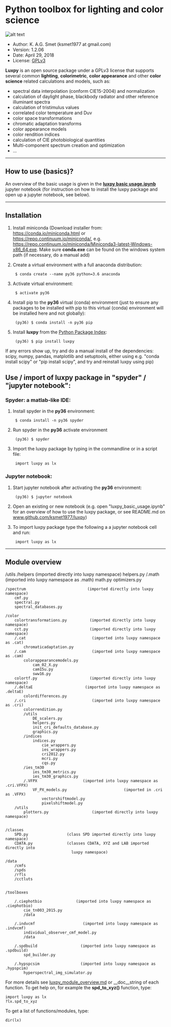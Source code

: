 # Python toolbox for lighting and color science
![alt text][logo]

[logo]: https://github.com/ksmet1977/luxpy/blob/master/images/LUXPY__logo.jpg

* Author: K. A.G. Smet (ksmet1977 at gmail.com)
* Version: 1.2.06
* Date: April 29, 2018
* License: [GPLv3](https://github.com/ksmet1977/luxpy/blob/master/LICENSE.md)

**Luxpy** is an open source package under a GPLv3 license that supports several common
**lighting**, **colorimetric**, **color appearance** and other **color science**
 related calculations and models, such as:
* spectral data interpolation (conform CIE15-2004) and normalization
* calculation of daylight phase, blackbody radiator and other reference illuminant spectra
* calculation of tristimulus values
* correlated color temperature and Duv
* color space transformations
* chromatic adaptation transforms 
* color appearance models 
* color rendition indices 
* calculation of CIE photobiological quantities
* Multi-component spectrum creation and optimization
* ...

-------------------------------------------------------------------------------
## How to use (basics)?
An overview of the basic usage is given in the [**luxpy basic usage.ipynb**](https://github.com/ksmet1977/luxpy/blob/master/luxpy_basic_usage.ipynb) jupyter notebook (for instruction on how to install the luxpy package and open up a jupyter notebook, see below).

-------------------------------------------------------------------------------
## Installation
1. Install miniconda (Download installer from: https://conda.io/miniconda.html or https://repo.continuum.io/miniconda/, e.g. https://repo.continuum.io/miniconda/Miniconda3-latest-Windows-x86_64.exe. Make sure **conda.exe** can be found on the windows system path (if necessary, do a manual add)
		
2. Create a virtual environment with a full anaconda distribution:

		
        $ conda create --name py36 python=3.6 anaconda
    
		
3. Activate virtual environment:


        $ activate py36
    
		
4. Install pip to the **py36** virtual (conda) environment (just to ensure any packages to be installed with pip to this virtual (conda) environment will be installed here and not globally):


        (py36) $ conda install -n py36 pip
    
		
5. Install **luxpy** from the [Python Package Index](https://pypi.python.org/pypi/luxpy/):


        (py36) $ pip install luxpy
    
		
If any errors show up, try and do a manual install of the dependencies: scipy, numpy, pandas, matplotlib and setuptools,
either using e.g. "conda install scipy" or "pip install scipy", and try and reinstall luxpy using pip) 

## Use / import of luxpy package in "spyder" / "jupyter notebook":

### Spyder: a matlab-like IDE:
		
1. Install spyder in the **py36** environment:


        $ conda install -n py36 spyder 

		
			
2. Run spyder in the **py36** activate environment


        (py36) $ spyder
        
		
3. Import the luxpy package by typing in the commandline or in a script file:


        import luxpy as lx 
        
		
### Jupyter notebook:
	
1. Start jupyter notebook after activating the **py36** environment:


        (py36) $ jupyter notebook
        
		
2. Open an existing or new notebook (e.g. open "luxpy_basic_usage.ipynb" for an overview of how to use the luxpy package, or see README.md on www.github.com/ksmet1977/luxpy)
			
3. To import luxpy package type the following a a jupyter notebook cell and run:
			

        import luxpy as lx


-------------------------------------------------------------------------------
## Module overview
    
   /utils
		/helpers                         (imported directly into luxpy namespace)
         helpers.py
		/.math                           (imported into luxpy namespace as .math)
			math.py
			optimizers.py
	
	/spectrum                           (imported directly into luxpy namespace)
		cmf.py
		spectral.py
		spectral_databases.py
	
	/color
		colortransformations.py          (imported directly into luxpy namespace)
		cct.py                           (imported directly into luxpy namespace)	
		/.cat                             (imported into luxpy namespace as .cat)
			chromaticadaptation.py	
		/.cam                             (imported into luxpy namespace as .cam)
			colorappearancemodels.py
				cam_02_X.py
				cam15u.py
				sww16.py
		colortf.py                       (imported directly into luxpy namespace)	
		/.deltaE                       (imported into luxpy namespace as .deltaE)
			colordifferences.py	
		/.cri                             (imported into luxpy namespace as .cri)
    		colorrendition.py
			/utils
				DE_scalers.py
				helpers.py
				init_cri_defaults_database.py
				graphics.py
			/indices
				indices.py
					cie_wrappers.py
					ies_wrappers.py
					cri2012.py
					mcri.py
					cqs.py
			/ies_tm30
				ies_tm30_metrics.py
				ies_tm30_graphics.py		
			/.VFPX                    (imported into luxpy namespace as .cri.VFPX)
				VF_PX_models.py                         (imported in .cri as .VFPX)
					vectorshiftmodel.py
					pixelshiftmodel.py
		/utils
			plotters.py                   (imported directly into luxpy namespace)
				
		
	/classes
		SPD.py                 (class SPD imported directly into luxpy namespace)
		CDATA.py               (classes CDATA, XYZ and LAB imported directly into
                        		 luxpy namespace)
		
	/data
		/cmfs
		/spds
		/rfls
		/cctluts

		
	/toolboxes
		
		/.ciephotbio               (imported into luxpy namespace as .ciephotbio)
			cie_tn003_2015.py
			/data
			
		/.indvcmf                     (imported into luxpy namespace as .indvcmf)
			individual_observer_cmf_model.py
			/data
		
		/.spdbuild                   (imported into luxpy namespace as .spdbuild)
			spd_builder.py
			
		/.hypspcsim                  (imported into luxpy namespace as .hypspcim)
			hyperspectral_img_simulator.py
    
    
For more details see [luxpy_module_overview.md](https://github.com/ksmet1977/luxpy/blob/master/luxpy_module_overview.md) 
or \__doc__string of each function. To get help on, for example the **spd_to_xyz()** function, type:


    import luxpy as lx
    ?lx.spd_to_xyz
    
To get a list of functions/modules, type:


    dir(lx)

